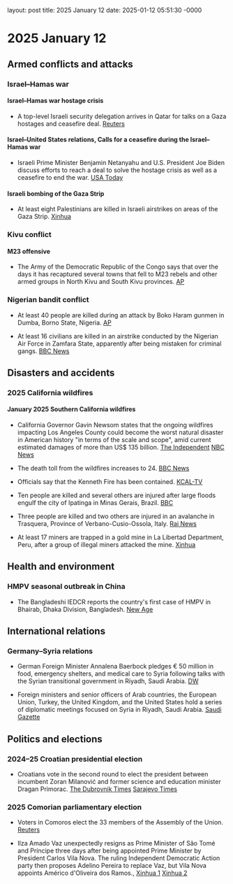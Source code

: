 layout: post
title: 2025 January 12
date: 2025-01-12 05:51:30 -0000

# 2025 January 12

## Armed conflicts and attacks

### Israel–Hamas war

#### Israel–Hamas war hostage crisis

- A top-level Israeli security delegation arrives in Qatar for talks on a Gaza hostages and ceasefire deal. [Reuters](https://www.reuters.com/world/middle-east/top-israeli-security-delegation-doha-gaza-talks-2025-01-12/)

#### Israel–United States relations, Calls for a ceasefire during the Israel–Hamas war

- Israeli Prime Minister Benjamin Netanyahu and U.S. President Joe Biden discuss efforts to reach a deal to solve the hostage crisis as well as a ceasefire to end the war. [USA Today](https://www.usatoday.com/story/news/world/israel-hamas/2025/01/12/biden-netanyahu-israel-hamas-hostage-cease-fire/77655633007/)

#### Israeli bombing of the Gaza Strip

- At least eight Palestinians are killed in Israeli airstrikes on areas of the Gaza Strip. [Xinhua](https://english.news.cn/20250113/007ceff485b8479eb2a6bcb634f2f354/c.html)

### Kivu conflict

#### M23 offensive

- The Army of the Democratic Republic of the Congo says that over the days it has recaptured several towns that fell to M23 rebels and other armed groups in North Kivu and South Kivu provinces. [AP](https://apnews.com/article/congo-rebels-northkivu-goma-44d802cead4adde2b9aea5515bb83172)

### Nigerian bandit conflict

- At least 40 people are killed during an attack by Boko Haram gunmen in Dumba, Borno State, Nigeria. [AP](https://apnews.com/article/nigeria-massacre-boho-haram-3579523f5f1b978ea7d32b4374c8e036)

- At least 16 civilians are killed in an airstrike conducted by the Nigerian Air Force in Zamfara State, apparently after being mistaken for criminal gangs. [BBC News](https://www.bbc.com/news/articles/cn0y30766kjo)

## Disasters and accidents

### 2025 California wildfires

#### January 2025 Southern California wildfires

- California Governor Gavin Newsom states that the ongoing wildfires impacting Los Angeles County could become the worst natural disaster in American history "in terms of the scale and scope", amid current estimated damages of more than US$ 135 billion. [The Independent](https://www.independent.co.uk/news/world/americas/fires-los-angeles-california-palisades-map-victim-latest-updates-b2677814.html) [NBC News](https://www.nbcnews.com/meet-the-press/video/gov-newsom-says-l-a-wildfires-could-be-worst-natural-disaster-in-u-s-history-full-interview-229078085843)

- The death toll from the wildfires increases to 24. [BBC News](https://www.bbc.com/news/articles/ckgy0pyvglpo)

- Officials say that the Kenneth Fire has been contained. [KCAL-TV](https://www.cbsnews.com/losangeles/news/kenneth-fire-evacuations-in-west-hills-area/)

- Ten people are killed and several others are injured after large floods engulf the city of Ipatinga in Minas Gerais, Brazil. [BBC](https://www.bbc.com/news/articles/cvglwd34l81o.amp)

- Three people are killed and two others are injured in an avalanche in Trasquera, Province of Verbano-Cusio-Ossola, Italy. [Rai News](https://www.rainews.it/articoli/2025/01/valanga-travolge-scialpinisti-in-piemonte-3-morti-e-2-feriti-trasquera-verbano-cusio-ossola-0186dba0-f920-4286-95de-4f72db97dbd4.html)

- At least 17 miners are trapped in a gold mine in La Libertad Department, Peru, after a group of illegal miners attacked the mine. [Xinhua](https://english.news.cn/20250114/c17952037b594df4bdc2e8f0b23c8099/c.html)

## Health and environment

### HMPV seasonal outbreak in China

- The Bangladeshi IEDCR reports the country's first case of HMPV in Bhairab, Dhaka Division, Bangladesh. [New Age](https://www.newagebd.net/post/country/255169/iedcr-confirms-hmvp-case-in-bangladesh)

## International relations

### Germany–Syria relations

- German Foreign Minister Annalena Baerbock pledges € 50 million in food, emergency shelters, and medical care to Syria following talks with the Syrian transitional government in Riyadh, Saudi Arabia. [DW](https://www.dw.com/en/germanys-baerbock-pledges-50m-for-syria-at-riyadh-talks/a-71276877)

- Foreign ministers and senior officers of Arab countries, the European Union, Turkey, the United Kingdom, and the United States hold a series of diplomatic meetings focused on Syria in Riyadh, Saudi Arabia. [Saudi Gazette](https://saudigazette.com.sa/article/648521/SAUDI-ARABIA/Riyadh-hosts-key-international-talks-on-Syrias-future)

## Politics and elections

### 2024–25 Croatian presidential election

- Croatians vote in the second round to elect the president between incumbent Zoran Milanović and former science and education minister Dragan Primorac. [The Dubrovnik Times](https://www.thedubrovniktimes.com/news/croatia/item/17378-croatia-votes-presidential-election-enters-decisive-second-round) [Sarajevo Times](https://sarajevotimes.com/croatia-set-to-elect-president-in-pivotal-second-round-of-elections-2/)

### 2025 Comorian parliamentary election

- Voters in Comoros elect the 33 members of the Assembly of the Union. [Reuters](https://www.reuters.com/world/africa/voters-comoros-head-polls-elect-33-seat-parliament-2025-01-12/)

- Ilza Amado Vaz unexpectedly resigns as Prime Minister of São Tomé and Príncipe three days after being appointed Prime Minister by President Carlos Vila Nova. The ruling Independent Democratic Action party then proposes Adelino Pereira to replace Vaz, but Vila Nova appoints Américo d'Oliveira dos Ramos., [Xinhua 1](https://english.news.cn/20250113/2fd3f6c7f9e148fbb544e1e0c52e0a10/c.html) [Xinhua 2](https://english.news.cn/africa/20250113/bb2a5df8aecd44b58c904f3a522c43d3/c.html)